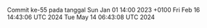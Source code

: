 Commit ke-55 pada tanggal Sun Jan 01 14:00 2023 +0100
Fri Feb 16 14:43:06 UTC 2024
Tue May 14 06:43:08 UTC 2024

